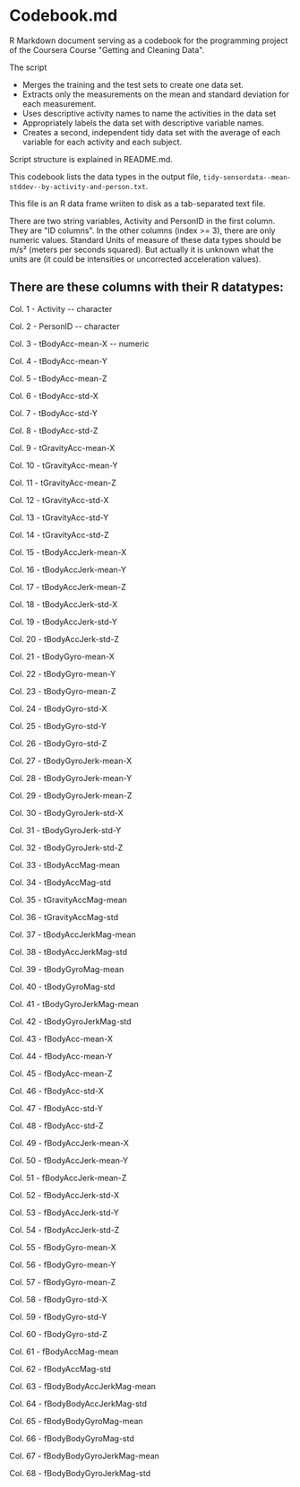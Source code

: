 Codebook.md
========================================================

R Markdown document serving as a codebook for the programming project of the Coursera Course "Getting and Cleaning Data".

The script 
-    Merges the training and the test sets to create one data set.
-    Extracts only the measurements on the mean and standard deviation for each measurement. 
-    Uses descriptive activity names to name the activities in the data set
-    Appropriately labels the data set with descriptive variable names. 
-    Creates a second, independent tidy data set with the average of each variable for each activity and each subject. 

Script structure is explained in README.md.

This codebook lists the data types in the output file, `tidy-sensordata--mean-stddev--by-activity-and-person.txt`.

This file is an R data frame wriiten to disk as a tab-separated text file.

There are two string variables, Activity and PersonID in the first column. They are "ID columns". In the other columns (index >= 3), there are only numeric values. Standard Units of measure of these data types should be  m/s² (meters per seconds squared). But actually it is unknown what the units are (it could be intensities or uncorrected acceleration values).

There are these columns with their R datatypes:
------------------------------------------------
Col. 1 -  Activity    -- character

Col. 2 -  PersonID    -- character

Col. 3 -  tBodyAcc-mean-X -- numeric

Col. 4 -  tBodyAcc-mean-Y

Col. 5 -  tBodyAcc-mean-Z

Col. 6 -  tBodyAcc-std-X

Col. 7 -  tBodyAcc-std-Y

Col. 8 -  tBodyAcc-std-Z

Col. 9 -  tGravityAcc-mean-X

Col. 10 -  tGravityAcc-mean-Y

Col. 11 -  tGravityAcc-mean-Z

Col. 12 -  tGravityAcc-std-X

Col. 13 -  tGravityAcc-std-Y

Col. 14 -  tGravityAcc-std-Z

Col. 15 -  tBodyAccJerk-mean-X

Col. 16 -  tBodyAccJerk-mean-Y

Col. 17 -  tBodyAccJerk-mean-Z

Col. 18 -  tBodyAccJerk-std-X

Col. 19 -  tBodyAccJerk-std-Y

Col. 20 -  tBodyAccJerk-std-Z

Col. 21 -  tBodyGyro-mean-X

Col. 22 -  tBodyGyro-mean-Y

Col. 23 -  tBodyGyro-mean-Z

Col. 24 -  tBodyGyro-std-X

Col. 25 -  tBodyGyro-std-Y

Col. 26 -  tBodyGyro-std-Z

Col. 27 -  tBodyGyroJerk-mean-X

Col. 28 -  tBodyGyroJerk-mean-Y

Col. 29 -  tBodyGyroJerk-mean-Z

Col. 30 -  tBodyGyroJerk-std-X

Col. 31 -  tBodyGyroJerk-std-Y

Col. 32 -  tBodyGyroJerk-std-Z

Col. 33 -  tBodyAccMag-mean

Col. 34 -  tBodyAccMag-std

Col. 35 -  tGravityAccMag-mean

Col. 36 -  tGravityAccMag-std

Col. 37 -  tBodyAccJerkMag-mean

Col. 38 -  tBodyAccJerkMag-std

Col. 39 -  tBodyGyroMag-mean

Col. 40 -  tBodyGyroMag-std

Col. 41 -  tBodyGyroJerkMag-mean

Col. 42 -  tBodyGyroJerkMag-std

Col. 43 -  fBodyAcc-mean-X

Col. 44 -  fBodyAcc-mean-Y

Col. 45 -  fBodyAcc-mean-Z

Col. 46 -  fBodyAcc-std-X

Col. 47 -  fBodyAcc-std-Y

Col. 48 -  fBodyAcc-std-Z

Col. 49 -  fBodyAccJerk-mean-X

Col. 50 -  fBodyAccJerk-mean-Y

Col. 51 -  fBodyAccJerk-mean-Z

Col. 52 -  fBodyAccJerk-std-X

Col. 53 -  fBodyAccJerk-std-Y

Col. 54 -  fBodyAccJerk-std-Z

Col. 55 -  fBodyGyro-mean-X

Col. 56 -  fBodyGyro-mean-Y

Col. 57 -  fBodyGyro-mean-Z

Col. 58 -  fBodyGyro-std-X

Col. 59 -  fBodyGyro-std-Y

Col. 60 -  fBodyGyro-std-Z

Col. 61 -  fBodyAccMag-mean

Col. 62 -  fBodyAccMag-std

Col. 63 -  fBodyBodyAccJerkMag-mean

Col. 64 -  fBodyBodyAccJerkMag-std

Col. 65 -  fBodyBodyGyroMag-mean

Col. 66 -  fBodyBodyGyroMag-std

Col. 67 -  fBodyBodyGyroJerkMag-mean

Col. 68 -  fBodyBodyGyroJerkMag-std